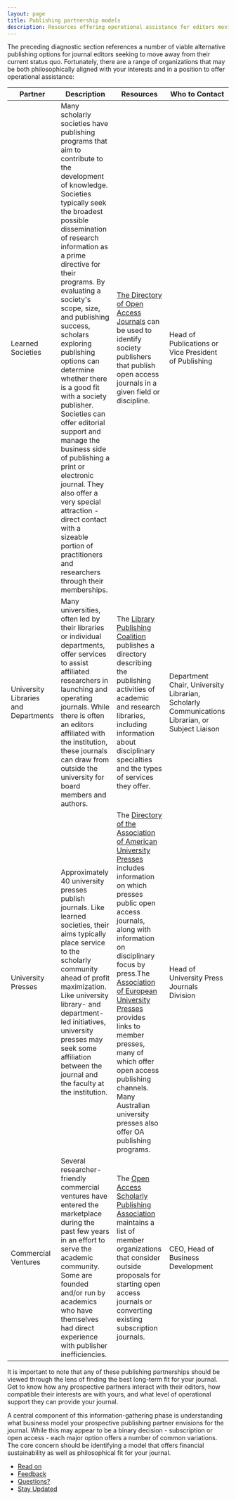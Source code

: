 ```yaml
---
layout: page
title: Publishing partnership models
description: Resources offering operational assistance for editors moving their journals to an open access model.
---
```

The preceding diagnostic section references a number of viable alternative publishing options for journal editors seeking to move away from their current status quo.  Fortunately, there are a range of organizations that may be both philosophically aligned with your interests and in a position to offer operational assistance:

| Partner                              | Description                                                                                                                                                                                                                                                                                                                                                                                                                                                                                                                                                                                                                                                                     | Resources                                                                                                                                                                                                                                                                                                                                                                                          | Who to Contact                                                                                 |
|--------------------------------------|---------------------------------------------------------------------------------------------------------------------------------------------------------------------------------------------------------------------------------------------------------------------------------------------------------------------------------------------------------------------------------------------------------------------------------------------------------------------------------------------------------------------------------------------------------------------------------------------------------------------------------------------------------------------------------|----------------------------------------------------------------------------------------------------------------------------------------------------------------------------------------------------------------------------------------------------------------------------------------------------------------------------------------------------------------------------------------------------|------------------------------------------------------------------------------------------------|
| Learned Societies                    | Many scholarly societies have publishing programs that aim to contribute to the development of knowledge. Societies typically seek the broadest possible dissemination of research information as a prime directive for their programs. By evaluating a society's scope, size, and publishing success, scholars exploring publishing options can determine whether there is a good fit with a society publisher. Societies can offer editorial support and manage the business side of publishing a print or electronic journal. They also offer a very special attraction - direct contact with a sizeable portion of practitioners and researchers through their memberships. | [The Directory of Open Access Journals](https://doaj.org/search) can be used to identify society publishers that publish open access journals in a given field or discipline.                                                                                                                                                                                                                                                  | Head of Publications or Vice President of Publishing                                           |
| University Libraries and Departments | Many universities, often led by their libraries or individual departments, offer services to assist affiliated researchers in launching and operating journals. While there is often an editors affiliated with the institution, these journals can draw from outside the university for board members and authors.                                                                                                                                                                                                                                                                                                                                                             | The [Library Publishing Coalition](https://librarypublishing.org/resources/#directory) publishes a directory describing the publishing activities of academic and research libraries, including information about disciplinary specialties and the types of services they offer.                                                                                                                                                                          | Department Chair, University Librarian, Scholarly Communications Librarian, or Subject Liaison |
| University Presses                   | Approximately 40 university presses publish journals. Like learned societies, their aims typically place service to the scholarly community ahead of profit maximization. Like university library- and department-led initiatives, university presses may seek some affiliation between the journal and the faculty at the institution.                                                                                                                                                                                                                                                                                                                                         | The [Directory of the Association of American University Presses](http://www.aaupnet.org/aaup-members/annual-directory) includes information on which presses public open access journals, along with information on disciplinary focus by press.The [Association of European University Presses](http://www.aeup.eu/aeup/membership-application/list-of-members/) provides links to member presses, many of which offer open access publishing channels. Many Australian university presses also offer OA publishing programs. | Head of University Press Journals Division                                                     |
| Commercial Ventures                  | Several researcher-friendly commercial ventures have entered the marketplace during the past few years in an effort to serve the academic community. Some are founded and/or run by academics who have themselves had direct experience with publisher inefficiencies.                                                                                                                                                                                                                                                                                                                                                                                                          | The [Open Access Scholarly Publishing Association](https://oaspa.org/information-resources/for-societies) maintains a list of member organizations that consider outside proposals for starting open access journals or converting existing subscription journals.                                                                                                                                                                                           | CEO, Head of Business Development                                                              |

It is important to note that any of these publishing partnerships should be viewed through the lens of finding the best long-term fit for your journal.  Get to know how any prospective partners interact with their editors, how compatible their interests are with yours, and what level of operational support they can provide your journal.

A central component of this information-gathering phase is understanding what business model your prospective publishing partner envisions for the journal. While this may appear to be a binary decision - subscription or open access - each major option offers a number of common variations.  The core concern should be identifying a model that offers financial sustainability as well as philosophical fit for your journal.

<ul class="actions">
  <li><a href="{{ 'journal-revenue-options' | absolute_url }}" class="button special big">Read on</a></li>
  <li><a href="/feedback" class="button small">Feedback</a></li>
  <li><a href="/feedback" class="button small">Questions?</a></li>
  <li><a href="/updates" class="button small">Stay Updated</a></li>
</ul>
